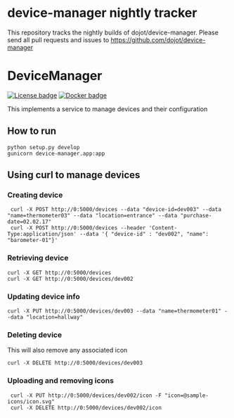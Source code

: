 # device-manager nightly tracker

This repository tracks the nightly builds of dojot/device-manager.
Please send all pull requests and issues to https://github.com/dojot/device-manager

# DeviceManager

[![License badge](https://img.shields.io/badge/license-GPL-blue.svg)](https://opensource.org/licenses/GPL-3.0)
[![Docker badge](https://img.shields.io/docker/pulls/dojot/iotagent-json.svg)](https://hub.docker.com/r/dojot/device-manager/)


This implements a service to manage devices and their configuration

## How to run
```shell
python setup.py develop
gunicorn device-manager.app:app
```

## Using curl to manage devices

### Creating device
```shell
 curl -X POST http://0:5000/devices --data "device-id=dev003" --data "name=thermometer03" --data "location=entrance" --data "purchase-date=02.02.17"
 curl -X POST http://0:5000/devices --header 'Content-Type:application/json' --data '{ "device-id" : "dev002", "name": "barometer-01"}'
 ```

### Retrieving device

```shell
curl -X GET http://0:5000/devices
curl -X GET http://0:5000/devices/dev002
 ```

### Updating device info
```shell
curl -X PUT http://0:5000/devices/dev003 --data "name=thermometer01" --data "location=hallway"
```
### Deleting device
This will also remove any associated icon

```shell
curl -X DELETE http://0:5000/devices/dev003
```

### Uploading and removing icons

```shell
 curl -X PUT http://0:5000/devices/dev002/icon -F "icon=@sample-icons/icon.svg"
 curl -X DELETE http://0:5000/devices/dev002/icon
```
